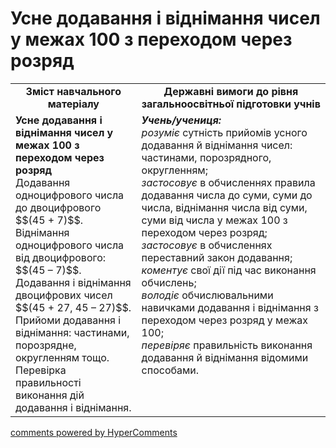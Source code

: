 <div id="hypercomments_widget" class="js-hypercomments-widget invisible"></div>

# Усне додавання і віднімання чисел у межах 100 з переходом через розряд
<table>
  <tr>
    <td width="40%" align="center"><b>Зміст навчального матеріалу<b></td>
    <td width="60%" align="center"><b>Державні вимоги до рівня загальноосвітньої підготовки учнів</b></td>
  </tr>
  <tr>
    <td width="40%" style="vertical-align:top !important;"><b>Усне додавання і віднімання чисел у межах 100 з переходом через розряд</b><br>
Додавання одноцифрового числа до двоцифрового $$(45 + 7)$$.<br>
Віднімання одноцифрового числа від двоцифрового: $$(45 – 7)$$.<br> 
Додавання і віднімання двоцифрових чисел $$(45 + 27, 45 – 27)$$.<br>
Прийоми додавання і віднімання: частинами, порозрядне, округленням тощо. <br> 
Перевірка правильності виконання дій додавання і віднімання.<br></td>
    <td width="60%" style="vertical-align:top !important;"><i><b>Учень/учениця:</b></i><br>
<i>розуміє</i> сутність прийомів усного додавання й віднімання чисел: частинами, порозрядного, округленням;<br>
<i>застосовує</i> в обчисленнях правила додавання числа до суми, суми до числа, віднімання числа від суми, суми від числа у межах 100 з переходом через розряд;<br>
<i>застосовує</i> в обчисленнях переставний закон додавання;<br>
<i>коментує</i> свої дії під час виконання обчислень;<br>
<i>володіє</i> обчислювальними навичками додавання і віднімання з переходом через розряд у межах 100;<br>
<i>перевіряє</i> правильність виконання додавання й віднімання відомими способами.<br></td>
  </tr>
</table>

<div class="js-hypercomments-container">
    <a href="http://hypercomments.com" class="hc-link" title="comments widget">comments powered by HyperComments</a>
</div>